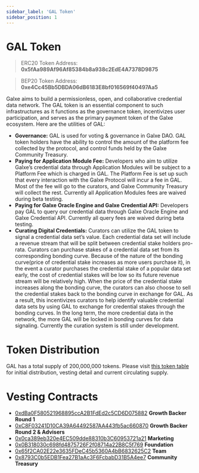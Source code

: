 ```yaml
---
sidebar_label: 'GAL Token'
sidebar_position: 1
---
```



# GAL Token

> ERC20 Token Address: **0x5fAa989Af96Af85384b8a938c2EdE4A7378D9875**

> BEP20 Token Address: **0xe4Cc45Bb5DBDA06dB6183E8bf016569f40497Aa5**

Galxe aims to build a permissionless, open, and collaborative credential data network. The GAL token is an essential component to such infrastructures as it functions as the governance token, incentivizes user participation, and serves as the primary payment token of the Galxe ecosystem. Here are the utilities of GAL:

- **Governance:** GAL is used for voting & governance in Galxe DAO. GAL token holders have the ability to control the amount of the platform fee collected by the protocol, and control funds held by the Galxe Community Treasury.
- **Paying for Application Module Fee:** Developers who aim to utilize Galxe’s credential data through Application Modules will be subject to a Platform Fee which is charged in GAL. The Platform Fee is set up such that every interaction with the Galxe Protocol will incur a fee in GAL. Most of the fee will go to the curators, and Galxe Community Treasury will collect the rest. Currently all Application Modules fees are waived during beta testing.
- **Paying for Galxe Oracle Engine and Galxe Credential API:** Developers pay GAL to query our credential data through Galxe Oracle Engine and Galxe Credential API. Currently all query fees are waived during beta testing.
- **Curating Digital Credentials:** Curators can utilize the GAL token to signal a credential data set’s value. Each credential data set will include a revenue stream that will be split between credential stake holders pro-rata. Curators can purchase stakes of a credential data set from its corresponding bonding curve. Because of the nature of the bonding curve(price of credential stake increases as more users purchase it), in the event a curator purchases the credential stake of a popular data set early, the cost of credential stakes will be low so its future revenue stream will be relatively high. When the price of the credential stake increases along the bonding curve, the curators can also choose to sell the credential stakes back to the bonding curve in exchange for GAL. As a result, this incentivizes curators to help identify valuable credential data sets by using GAL to exchange for credential stakes through the bonding curves. In the long term, the more credential data in the network, the more GAL will be locked in bonding curves for data signaling. Currently the curation system is still under development.

# Token Distribution
GAL has a total supply of 200,000,000 tokens.
Please visit [this token table](https://gal.org/token-table) for initial distribution, vesting detail and current circulating supply.

# Vesting Contracts
* [0xdBa0F580521968895ccA2B1FdEd2c5CD6D075882](https://etherscan.io/address/0xdba0f580521968895cca2b1fded2c5cd6d075882)		**Growth Backer Round 1**
* [0xC8F03241D10CA39A64492587AA443fb5ac660870](https://etherscan.io/address/0xC8F03241D10CA39A64492587AA443fb5ac660870)		**Growth Backer Round 2 & Advisers**[](https://etherscan.io/address/0x0ca389eb320e4ec509dde88310b3c60953721a21)
* [0x0ca389eb320e4EC509dde88310b3C60953721a21](https://etherscan.io/address/0x0ca389eb320e4ec509dde88310b3c60953721a21)		**Marketing**[](https://etherscan.io/address/0x0b318030c698fd4875726f2f08714a22b8c5f769)
* [0x0B318030c698fd4875726F2f08714a22B8C5f769](https://etherscan.io/address/0x0b318030c698fd4875726f2f08714a22b8c5f769)		**Foundation**[](https://etherscan.io/address/0x65f2CA02E22e3635FDeC45b5360A4bB6832625C2)
* [0x65f2CA02E22e3635FDeC45b5360A4bB6832625C2](https://etherscan.io/address/0x65f2CA02E22e3635FDeC45b5360A4bB6832625C2)		**Team**[](https://etherscan.io/address/0x8793c0b5edb1fea27b1aac3f6fcbabd31b5a4ee7)
* [0x8793C0b5EDB1Fea27B1aAc3F6FcbabD31B5A4ee7](https://etherscan.io/address/0x8793c0b5edb1fea27b1aac3f6fcbabd31b5a4ee7)		**Community Treasury**
